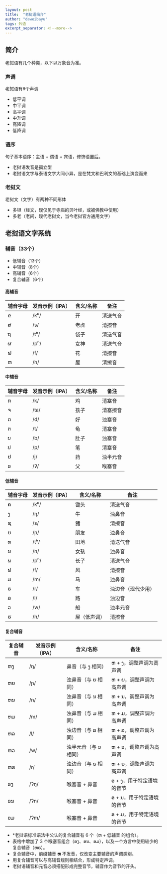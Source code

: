 ```yaml
---
layout: post
title:  "老挝语简介"
author: "daweibayu"
tags: 外语
excerpt_separator: <!--more-->
---
```


<!--more-->


## 简介

老挝语有几个种类，以下以万象音为准。

### 声调

老挝语有6个声调

* 低平调
* 中平调
* 高平调
* 中升调
* 高降调
* 低降调

### 语序

句子基本语序：主语 + 谓语 + 宾语，修饰语置后。

* 老挝语发音是孤立型
* 老挝语文字与泰语文字大同小异，是在梵文和巴利文的基础上演变而来


### 老挝文

老挝文（文字）有两种不同形体  
* 多坦（经文，现仅见于寺庙的贝叶经，或被佛教中使用）
* 多老（老问，现代老挝文，当今老挝官方通用文字）


## 老挝语文字系统

### 辅音（33个）

* 低辅音（13个）
* 中辅音（8个）
* 高辅音（6个）
* 复合辅音（6个）


#### 高辅音

| 辅音字母 | 发音示例（IPA） | 含义/名称    | 备注                 |
|----------|-----------------|--------------|----------------------|
| ຂ       | /kʰ/            | 开           | 清送气音             |
| ສ       | /s/             | 老虎         | 清擦音               |
| ຖ       | /tʰ/            | 袋子         | 清送气音             |
| ຜ       | /pʰ/            | 女神         | 清送气音             |
| ຝ       | /f/             | 花           | 清擦音               |
| ຫ       | /h/             | 屋           | 清擦音               |


#### 中辅音

| 辅音字母 | 发音示例（IPA） | 含义/名称    | 备注                 |
|----------|-----------------|--------------|----------------------|
| ກ       | /k/             | 鸡           | 清塞音               |
| ຈ       | /tɕ/            | 孩子         | 清塞擦音             |
| ດ       | /d/             | 好           | 浊塞音               |
| ຕ       | /t/             | 龟           | 清塞音               |
| ບ       | /b/             | 肚子         | 浊塞音               |
| ປ       | /p/             | 笔           | 清塞音               |
| ຢ       | /j/             | 药           | 浊半元音             |
| ອ       | /ʔ/             | 父           | 喉塞音               |


#### 低辅音

| 辅音字母 | 发音示例（IPA） | 含义/名称    | 备注                 |
|----------|-----------------|--------------|----------------------|
| ຄ       | /kʰ/            | 锄头         | 清送气音             |
| ງ       | /ŋ/             | 牛           | 浊鼻音               |
| ຊ       | /s/             | 猪           | 清擦音               |
| ຍ       | /ɲ/             | 朋友         | 浊鼻音               |
| ທ       | /tʰ/            | 田地         | 清送气音             |
| ນ       | /n/             | 女孩         | 浊鼻音               |
| ພ       | /pʰ/            | 长子         | 清送气音             |
| ຟ       | /f/             | 风           | 清擦音               |
| ມ       | /m/             | 马           | 浊鼻音               |
| ຣ       | /r/             | 车           | 浊边音（现代少用）   |
| ລ       | /l/             | 路           | 浊边音               |
| ວ       | /w/             | 船           | 浊半元音             |
| ຮ       | /h/             | 屋（低声调） | 清擦音               |


#### 复合辅音

| 复合辅音 | 发音示例（IPA） | 含义/名称           | 备注                         |
|----------|-----------------|---------------------|------------------------------|
| ຫງ      | /ŋ/             | 鼻音（与 ງ 相同）   | ຫ + ງ，调整声调为高声调      |
| ຫຍ      | /ɲ/             | 浊鼻音（与 ຍ 相同） | ຫ + ຍ，调整声调为高声调      |
| ຫນ      | /n/             | 浊鼻音（与 ນ 相同） | ຫ + ນ，调整声调为高声调      |
| ຫມ      | /m/             | 浊鼻音（与 ມ 相同） | ຫ + ມ，调整声调为高声调      |
| ຫລ      | /l/             | 浊边音（与 ລ 相同） | ຫ + ລ，调整声调为高声调      |
| ຫວ      | /w/             | 浊半元音（与 ວ 相同）| ຫ + ວ，调整声调为高声调     |
| ຫຣ      | /r/             | 浊边音（与 ຣ 相同） | ຫ + ຣ，调整声调为高声调      |
| ອງ      | /ʔŋ/            | 喉塞音 + 鼻音       | ອ + ງ，用于特定语境的音节    |
| ອນ      | /ʔn/            | 喉塞音 + 鼻音       | ອ + ນ，用于特定语境的音节    |
| ອມ      | /ʔm/            | 喉塞音 + 鼻音       | ອ + ມ，用于特定语境的音节    |


* *老挝语标准语法中公认的复合辅音有 6 个（ຫ + 低辅音 的组合）。
* 表格中增加了 3 个喉塞音组合（ອງ、ອນ、ອມ），以及一个方言中使用较少的复合辅音（ຫຣ）。
* 复合辅音中，前缀辅音 **ຫ** 不发音，仅改变主要辅音的声调类别。  
* 用复合辅音可以与高辅音规则相结合，形成特定声调。
* 老挝语辅音和元音必须搭配形成完整音节，辅音作为音节的开头。
